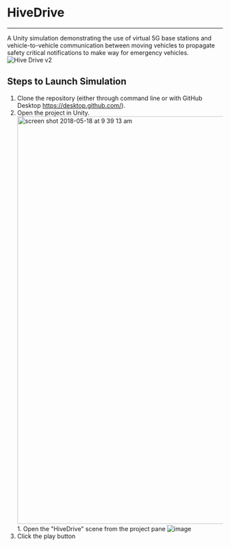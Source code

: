 # HiveDrive
---
A Unity simulation demonstrating the use of virtual 5G base stations and vehicle-to-vehicle communication between moving vehicles to propagate safety critical notifications to make way for emergency vehicles.  
![Hive Drive v2](https://user-images.githubusercontent.com/4802052/180143767-c6f8c334-9af2-4b16-93e6-b4a933925243.gif)

## Steps to Launch Simulation
1. Clone the repository (either through command line or with GitHub Desktop https://desktop.github.com/).
1. Open the project in Unity.
   <img width="950" alt="screen shot 2018-05-18 at 9 39 13 am" src="https://user-images.githubusercontent.com/1314285/40246918-6d8c9156-5a7f-11e8-8087-6ffad9194969.png">  1. Open the "HiveDrive" scene from the project pane
   ![image](https://user-images.githubusercontent.com/4802052/180148697-b60bb7c8-0ee6-4cd9-b5b1-036e265d0104.png)
1. Click the play button

